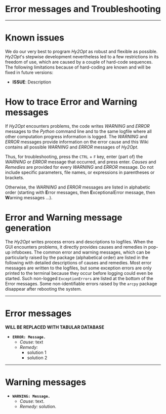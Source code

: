 Error messages and Troubleshooting
==================================

***

# Known issues<a name="issues"></a>
We do our very best to program *Hy2Opt* as robust and flexible as possible. *Hy2Opt*'s stepwise development nevertheless led to a few restrictions in its freedom of use, which are caused by a couple of hard-code sequences. The following limitations because of hard-coding are known and will be fixed in future versions:

 - **ISSUE**: Description
 
# How to trace Error and Warning messages<a name="howto"></a>
If *Hy2Opt* encounters problems, the code writes *WARNING* and *ERROR* messages to the *Python* command line and to the same logfile where all other computation progress information is logged. The *WARNING* and *ERROR* messages provide information on the error cause and this Wiki contains all possible *WARNING* and *ERROR* messages of *Hy2Opt*.

Thus, for troubleshooting, press the `CTRL` + `F` key, enter (part of) the *WARNING* or *ERROR* message that occurred, and press enter. *Causes* and *Remedies* are provided for every *WARNING* and *ERROR* message. Do not include specific parameters, file names, or expressions in parentheses or brackets.

Otherwise, the *WARNING* and *ERROR* messages are listed in alphabetic order (starting with **E**rror messages, then **E**xceptionalError message, then **W**arning messages ...).


# Error and Warning message generation

The *Hy2Opt* writes process errors and descriptions to logfiles. When the GUI encounters problems, it directly provides causes and remedies in pop-up infoboxes.
The common error and warning messages, which can be particularly raised by the package (alphabetical order) are listed in the following with detailed descriptions of causes and remedies.
Most error messages are written to the logfiles, but some exception errors are only printed to the terminal because they occur before logging could even be started. Such non-logged `ExceptionErrors` are listed at the bottom of the Error messages.
Some non-identifiable errors raised by the `arcpy` package disappear after rebooting the system.

***

# Error messages

**WILL BE REPLACED WITH TABULAR DATABASE**

 - **`ERROR: Message.`**
    - *Cause:*   text
    - *Remedy:*
        + solution 1
        + solution 2

***

# Warning messages

 - **`WARNING: Message.`**
    - *Cause:*   text.
    - *Remedy:*  solution.
    
 
